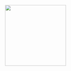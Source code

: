 <div align="center">
  <img height="200" src="https://i.pinimg.com/originals/6c/6b/cc/6c6bcc17d6175785b34252c255d145a9.gif"  />
</div>

###
